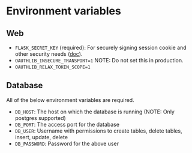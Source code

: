# Environment variables

## Web

* `FLASK_SECRET_KEY` (required): For securely signing session cookie and other security
  needs ([doc](https://flask.palletsprojects.com/en/2.2.x/config/#SECRET_KEY)).
* `OAUTHLIB_INSECURE_TRANSPORT=1`  NOTE: Do not set this in production.
* `OAUTHLIB_RELAX_TOKEN_SCOPE=1`

## Database

All of the below environment variables are required.

* `DB_HOST`: The host on which the database is running (NOTE: Only postgres supported)
* `DB_PORT`: The access port for the database
* `DB_USER`: Username with permissions to create tables, delete tables, insert, update,
    delete
* `DB_PASSWORD`: Password for the above user
